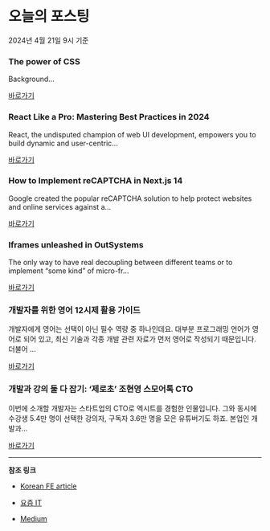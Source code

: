 # 오늘의 포스팅 
2024년 4월 21일 9시 기준 

### The power of CSS 

 Background... 

 [바로가기](https://medium.com/m/signin?actionUrl=https%3A%2F%2Fmedium.com%2F_%2Fbookmark%2Fp%2F323334bd3629&operation=register&redirect=https%3A%2F%2Fchriisduran.medium.com%2Fthe-power-of-css-323334bd3629&source=---------0-84----------frontend------bookmark_preview----dfad64e6_75dc_4199_8a8f_f3718e0d13e6-------) 

### React Like a Pro: Mastering Best Practices in 2024 

 React, the undisputed champion of web UI development, empowers you to build dynamic and user-centric... 

 [바로가기](https://medium.com/m/signin?actionUrl=https%3A%2F%2Fmedium.com%2F_%2Fbookmark%2Fp%2F8f9eaad4fa25&operation=register&redirect=https%3A%2F%2Fmedium.com%2F%40apicraft%2Freact-like-a-pro-mastering-best-practices-in-2024-8f9eaad4fa25&source=---------0-84----------reactjs------bookmark_preview----6dd44881_8a86_4f71_9288_58e158b7e2dc-------) 

### How to Implement reCAPTCHA in Next.js 14 

 Google created the popular reCAPTCHA solution to help protect websites and online services against a... 

 [바로가기](https://medium.com/m/signin?actionUrl=https%3A%2F%2Fmedium.com%2F_%2Fbookmark%2Fp%2Fa9dbb7f6b378&operation=register&redirect=https%3A%2F%2Fmedium.com%2F%40yagmurdilaraisik%2Fhow-to-implement-recaptcha-in-next-js-14-a9dbb7f6b378&source=---------0-84----------nextjs------bookmark_preview----80952275_cc81_4c10_a122_ae8ff9e7670a-------) 

### Iframes unleashed in OutSystems 

 The only way to have real decoupling between different teams or to implement “some kind” of micro-fr... 

 [바로가기](https://medium.com/m/signin?actionUrl=https%3A%2F%2Fmedium.com%2F_%2Fbookmark%2Fp%2F0a9c0b84bf4b&operation=register&redirect=https%3A%2F%2Fitnext.io%2Fiframes-unleashed-in-outsystems-0a9c0b84bf4b&source=---------0-84----------front_end_development------bookmark_preview----becfe59e_203f_44a7_b549_205155dab42a-------) 

### 개발자를 위한 영어 12시제 활용 가이드 

 개발자에게 영어는 선택이 아닌 필수 역량 중 하나인데요. 대부분 프로그래밍 언어가 영어로 되어 있고, 최신 기술과 각종 개발 관련 자료가 먼저 영어로 작성되기 때문입니다. 더불어 ... 

 [바로가기](https://yozm.wishket.com/magazine/detail/2548/) 

### 개발과 강의 둘 다 잡기: ‘제로초’ 조현영 스모어톡 CTO 

 이번에 소개할 개발자는 스타트업의 CTO로 엑시트를 경험한 인물입니다. 그와 동시에 수강생 5.4만 명이 선택한 강의자, 구독자 3.6만 명을 모은 유튜버기도 하죠. 본업인 개발과... 

 [바로가기](https://yozm.wishket.com/magazine/detail/2547/) 

---

**참조 링크**

- [Korean FE article](https://kofearticle.substack.com) 

- [요즘 IT](https://yozm.wishket.com/magazine) 

- [Medium](https://medium.com) 

